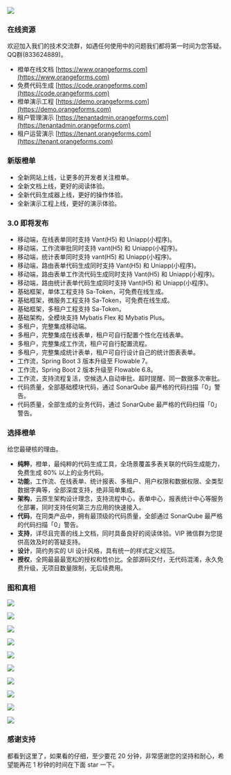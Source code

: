 ![](code.orangeforms.com.jpg)

### 在线资源
欢迎加入我们的技术交流群，如遇任何使用中的问题我们都将第一时间为您答疑。QQ群(833624889)。
- 橙单在线文档 [https://www.orangeforms.com](https://www.orangeforms.com)
- 免费代码生成 [https://code.orangeforms.com](https://code.orangeforms.com)
- 橙单演示工程 [https://demo.orangeforms.com](https://demo.orangeforms.com)
- 租户管理演示 [https://tenantadmin.orangeforms.com](https://tenantadmin.orangeforms.com)
- 租户运营演示 [https://tenant.orangeforms.com](https://tenant.orangeforms.com)

### 新版橙单
- 全新网站上线，让更多的开发者关注橙单。
- 全新文档上线，更好的阅读体验。
- 全新代码生成器上线，更好的操作体验。
- 全新演示工程上线，更好的演示体验。

### 3.0 即将发布
- 移动端，在线表单同时支持 Vant(H5) 和 Uniapp(小程序)。
- 移动端，工作流审批同时支持 vant(H5) 和 Uniapp(小程序)。
- 移动端，统计表单同时支持 vant(H5) 和 Uniapp(小程序)。
- 移动端，路由表单代码生成同时支持 Vant(H5) 和 Uniapp(小程序)。
- 移动端，路由表单工作流代码生成同时支持 Vant(H5) 和 Uniapp(小程序)。
- 移动端，路由统计表单代码生成同时支持 Vant(H5) 和 Uniapp(小程序)。
- 基础框架，单体工程支持 Sa-Token，可免费在线生成。
- 基础框架，微服务工程支持 Sa-Token，可免费在线生成。
- 基础框架，多租户工程支持 Sa-Token。
- 基础架构，全模块支持 Mybatis Flex 和 Mybatis Plus。
- 多租户，完整集成移动端。
- 多租户，完整集成在线表单，租户可自行配置个性化在线表单。
- 多租户，完整集成工作流，租户可自行配置流程。
- 多租户，完整集成统计表单，租户可自行设计自己的统计图表表单。
- 工作流，Spring Boot 3 版本升级至 Flowable 7。
- 工作流，Spring Boot 2 版本升级至 Flowable 6.8。
- 工作流，支持流程复活，空候选人自动审批、超时提醒、同一数据多次审批。
- 代码质量，全部基础模块代码，通过 SonarQube 最严格的代码扫描「0」警告。
- 代码质量，全部生成的业务代码，通过 SonarQube 最严格的代码扫描「0」警告。

### 选择橙单
给您最硬核的理由。
- **纯粹**，橙单，最纯粹的代码生成工具，全场景覆盖多表关联的代码生成能力，免费生成 80% 以上的业务代码。
- **功能**，工作流、在线表单、统计报表、多租户、用户权限和数据权限、全类型数据字典等，全部深度支持，绝非简单集成。
- **架构**，云原生架构设计理念，支持流程中心，表单中心，报表统计中心等服务化部署，同时支持任何第三方应用的快速接入。
- **代码**，在同类产品中，拥有最顶级的代码质量，全部通过 SonarQube 最严格的代码扫描「0」警告。
- **支持**，详尽且完善的线上文档，同时具备良好的阅读体验。VIP 微信群为您提供高效及时的答疑支持。
- **设计**，简约务实的 UI 设计风格，具有统一的样式定义规范。
- **授权**，全网最最最宽松的授权和性价比。全部源码交付，无代码混淆，永久免费升级，无项目数量限制，无后续费用。

### 图和真相
![](orange-demo-activiti/sonar.png)

![](orange-demo-activiti/tenant-adminimage.png)

![](orange-demo-activiti/tenant-admin-onlineimage.png)

![](orange-demo-activiti/tenant-busiimage.png)

![](orange-demo-activiti/image-dingding.png)

![](orange-demo-activiti/flow-bpmn-jsimage.png)

![](orange-demo-activiti/online-edit.png)

![](orange-demo-activiti/report-edit.png)

![](orange-demo-activiti/print_edit.png)

![](orange-demo-activiti/visualization-new.png)

### 感谢支持
都看到这里了，如果看的仔细，至少要花 20 分钟，非常感谢您的坚持和耐心，希望能再花 1 秒钟的时间在下面 star 一下。